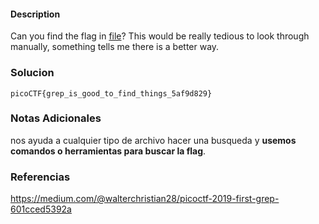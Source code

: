 #### Description

Can you find the flag in [file](https://jupiter.challenges.picoctf.org/static/515f19f3612bfd97cd3f0c0ba32bd864/file)? This would be really tedious to look through manually, something tells me there is a better way.
### Solucion
```
picoCTF{grep_is_good_to_find_things_5af9d829}
```
### Notas Adicionales

nos ayuda a cualquier tipo de archivo hacer una busqueda y **usemos comandos o herramientas para buscar la flag**.

### Referencias
https://medium.com/@walterchristian28/picoctf-2019-first-grep-601cced5392a